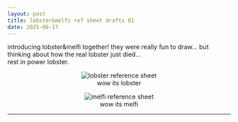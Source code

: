 ```yaml
---
layout: post
title: lobster&melfi ref sheet drafts 01
date: 2025-06-17
---
```


introducing lobster&melfi together! they were really fun to draw... but thinking about how the real lobster just died...  
rest in power lobster.

<figure style="text-align:center">
  <img src="{{ site.baseurl }}/assets/images/lob_sheet.png" alt="lobster reference sheet" style="max-width:100%">
  <figcaption>wow its lobster</figcaption>
</figure>

<figure style="text-align:center">
  <img src="{{ site.baseurl }}/assets/images/meppy_sheet.png" alt="melfi reference sheet" style="max-width:100%">
  <figcaption>wow its melfi</figcaption>
</figure>

---
